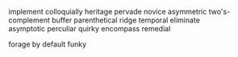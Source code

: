 implement
colloquially
heritage
pervade
novice
asymmetric
two's-complement
buffer
parenthetical
ridge
temporal
eliminate  
asymptotic
perculiar
quirky
encompass
remedial

forage
by default
funky